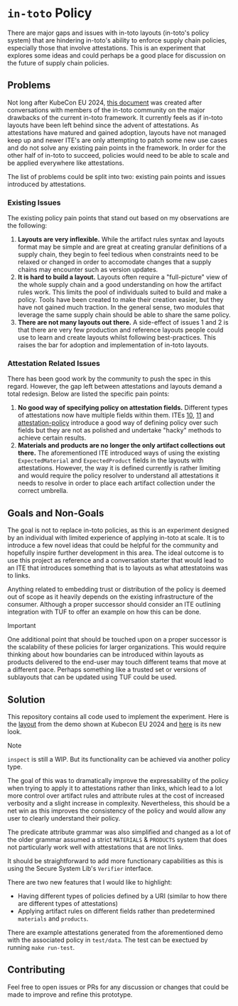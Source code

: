 # `in-toto` Policy

There are major gaps and issues with in-toto layouts (in-toto's policy system)
that are hindering in-toto's ability to enforce supply chain policies,
especially those that involve attestations. This is an experiment that explores
some ideas and could perhaps be a good place for discussion on the future of
supply chain policies.

## Problems

Not long after KubeCon EU 2024, [this document](https://docs.google.com/document/d/1-pP-ycaIMN1H6llK1BWdovmNsY8AZ-grVRZZZwuWw2o/edit?usp=sharing)
was created after conversations with members of the in-toto community on the
major drawbacks of the current in-toto framework. It currently feels as if
in-toto layouts have been left behind since the advent of attestations. As
attestations have matured and gained adoption, layouts have not managed keep up
and newer ITE's are only attempting to patch some new use cases and do not solve
any existing pain points in the framework. In order for the other half of
in-toto to succeed, policies would need to be able to scale and be applied
everywhere like attestations.

The list of problems could be split into two: existing pain points and issues
introduced by attestations.

### Existing Issues

The existing policy pain points that stand out based on my observations are the following:

1. **Layouts are very inflexible.** While the artifact rules syntax and layouts
format may be simple and are great at creating granular definitions of a supply
chain, they begin to feel tedious when constraints need to be relaxed or changed
in order to accomodate changes that a supply chains may encounter such as
version updates.
2. **It is hard to build a layout.** Layouts often require a "full-picture" view
of the whole supply chain and a good understanding on how the artifact rules
work. This limits the pool of individuals suited to build and make a policy.
Tools have been created to make their creation easier, but they have not gained
much traction. In the general sense, two modules that leverage the same supply
chain should be able to share the same policy.
3. **There are not many layouts out there.** A side-effect of issues 1 and 2 is
that there are very few production and reference layouts people could use to
learn and create layouts whilst following best-practices. This raises the bar
for adoption and implementation of in-toto layouts.

### Attestation Related Issues

There has been good work by the community to push the spec in this regard.
However, the gap left between attestations and layouts demand a total redesign.
Below are listed the specific pain points:

1. **No good way of specifying policy on attestation fields.** Different types
of attestations now have multiple fields within them. ITEs [10](https://github.com/in-toto/ITE/blob/master/ITE/10/README.adoc),
[11](https://github.com/in-toto/ITE/pull/50) and
[attestation-policy](https://github.com/in-toto/attestation-verifier/) introduce
a good way of defining policy over such fields but they are not as polished and
undertake "hacky" methods to achieve certain results.
2. **Materials and products are no longer the only artifact collections out
there.** The aforementioned ITE introduced ways of using the existing
`ExpectedMaterial` and `ExpectedProduct` fields in the layouts with
attestations. However, the way it is defined currently is rather limiting and
would require the policy resolver to understand all attestations it needs to
resolve in order to place each artifact collection under the correct umbrella.

## Goals and Non-Goals

The goal is not to replace in-toto policies, as this is an experiment designed
by an individual with limited experience of applying in-toto at scale. It is to
introduce a few novel ideas that could be helpful for the community and
hopefully inspire further development in this area. The ideal outcome is to use
this project as reference and a conversation starter that would lead to an ITE
that introduces something that is to layouts as what attestatoins was to links.

Anything related to embedding trust or distribution of the policy is deemed out
of scope as it heavily depends on the existing infrastructure of the consumer.
Although a proper successor should consider an ITE outlining integration with
TUF to offer an example on how this can be done.

> [!IMPORTANT]
> One additional point that should be touched upon on a proper successor is the
> scalability of these policies for larger organizations. This would require
> thinking about how boundaries can be introduced within layouts as products
> delivered to the end-user may touch different teams that move at a different
> pace. Perhaps something like a trusted set or versions of sublayouts that can
> be updated using TUF could be used.

## Solution

This repository contains all code used to implement the experiment. Here is the
[layout](https://github.com/alanssitis/new-attestation-policy-demo/blob/main/layout.yaml)
from the demo shown at Kubecon EU 2024 and [here](test/data/policy.yaml)
is its new look.

> [!NOTE]
> `inspect` is still a WIP. But its functionality can be achieved
> via another policy type.

The goal of this was to dramatically improve the expressability of the policy
when trying to apply it to attestations rather than links, which lead to a lot
more control over artifact rules and attribute rules at the cost of increased
verbosity and a slight increase in complexity. Nevertheless, this should be a
net win as this improves the consistency of the policy and would allow any user
to clearly understand their policy.

The predicate attribute grammar was also simplified and changed as a lot of the
older grammar assumed a strict `MATERIALS` & `PRODUCTS` system that does not
particularly work well with attestations that are not links.

It should be straightforward to add more functionary capabilities as this is
using the Secure System Lib's `Verifier` interface.

There are two new features that I would like to highlight:

- Having different types of policies defined by a URI (similar to how there
  are different types of attestations)
- Applying artifact rules on different fields rather than predetermined
  `materials` and `products`.

There are example attestations generated from the aforementioned demo with the
associated policy in `test/data`. The test can be exectued by running
`make run-test`.

## Contributing

Feel free to open issues or PRs for any discussion or changes that could be
made to improve and refine this prototype.
